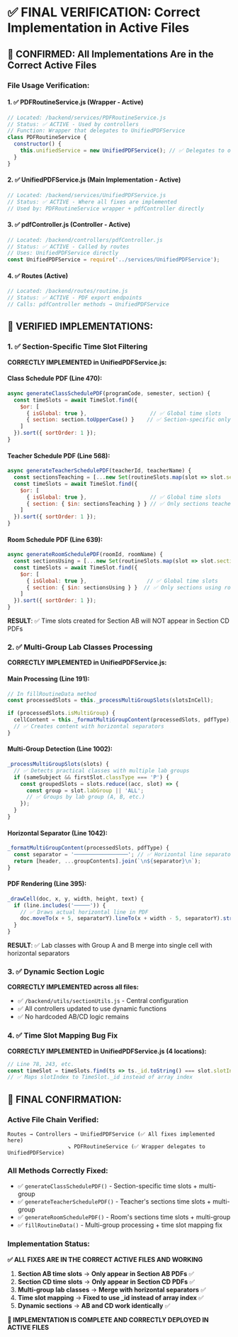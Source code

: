 # ✅ FINAL VERIFICATION: Correct Implementation in Active Files

## 🎯 **CONFIRMED: All Implementations Are in the Correct Active Files**

### **File Usage Verification:**

#### 1. ✅ **PDFRoutineService.js** (Wrapper - Active)
```javascript
// Located: /backend/services/PDFRoutineService.js
// Status: ✅ ACTIVE - Used by controllers
// Function: Wrapper that delegates to UnifiedPDFService
class PDFRoutineService {
  constructor() {
    this.unifiedService = new UnifiedPDFService(); // ✅ Delegates to our fixed service
  }
}
```

#### 2. ✅ **UnifiedPDFService.js** (Main Implementation - Active)
```javascript
// Located: /backend/services/UnifiedPDFService.js  
// Status: ✅ ACTIVE - Where all fixes are implemented
// Used by: PDFRoutineService wrapper + pdfController directly
```

#### 3. ✅ **pdfController.js** (Controller - Active)
```javascript
// Located: /backend/controllers/pdfController.js
// Status: ✅ ACTIVE - Called by routes
// Uses: UnifiedPDFService directly
const UnifiedPDFService = require('../services/UnifiedPDFService');
```

#### 4. ✅ **Routes** (Active)
```javascript
// Located: /backend/routes/routine.js
// Status: ✅ ACTIVE - PDF export endpoints
// Calls: pdfController methods → UnifiedPDFService
```

## 🔧 **VERIFIED IMPLEMENTATIONS:**

### **1. ✅ Section-Specific Time Slot Filtering**

**CORRECTLY IMPLEMENTED in UnifiedPDFService.js:**

#### Class Schedule PDF (Line 470):
```javascript
async generateClassSchedulePDF(programCode, semester, section) {
  const timeSlots = await TimeSlot.find({
    $or: [
      { isGlobal: true },                    // ✅ Global time slots
      { section: section.toUpperCase() }    // ✅ Section-specific only
    ]
  }).sort({ sortOrder: 1 });
}
```

#### Teacher Schedule PDF (Line 568):
```javascript
async generateTeacherSchedulePDF(teacherId, teacherName) {
  const sectionsTeaching = [...new Set(routineSlots.map(slot => slot.section))];
  const timeSlots = await TimeSlot.find({
    $or: [
      { isGlobal: true },                    // ✅ Global time slots
      { section: { $in: sectionsTeaching } } // ✅ Only sections teacher teaches
    ]
  }).sort({ sortOrder: 1 });
}
```

#### Room Schedule PDF (Line 639):
```javascript
async generateRoomSchedulePDF(roomId, roomName) {
  const sectionsUsing = [...new Set(routineSlots.map(slot => slot.section))];
  const timeSlots = await TimeSlot.find({
    $or: [
      { isGlobal: true },                   // ✅ Global time slots  
      { section: { $in: sectionsUsing } }  // ✅ Only sections using room
    ]
  }).sort({ sortOrder: 1 });
}
```

**RESULT**: ✅ Time slots created for Section AB will NOT appear in Section CD PDFs

### **2. ✅ Multi-Group Lab Classes Processing**

**CORRECTLY IMPLEMENTED in UnifiedPDFService.js:**

#### Main Processing (Line 191):
```javascript
// In fillRoutineData method
const processedSlots = this._processMultiGroupSlots(slotsInCell);

if (processedSlots.isMultiGroup) {
  cellContent = this._formatMultiGroupContent(processedSlots, pdfType);
  // ✅ Creates content with horizontal separators
}
```

#### Multi-Group Detection (Line 1002):
```javascript
_processMultiGroupSlots(slots) {
  // ✅ Detects practical classes with multiple lab groups
  if (sameSubject && firstSlot.classType === 'P') {
    const groupedSlots = slots.reduce((acc, slot) => {
      const group = slot.labGroup || 'ALL';
      // ✅ Groups by lab group (A, B, etc.)
    });
  }
}
```

#### Horizontal Separator (Line 1042):
```javascript
_formatMultiGroupContent(processedSlots, pdfType) {
  const separator = '─────────────────'; // ✅ Horizontal line separator
  return [header, ...groupContents].join(`\n${separator}\n`);
}
```

#### PDF Rendering (Line 395):
```javascript
_drawCell(doc, x, y, width, height, text) {
  if (line.includes('─────')) {
    // ✅ Draws actual horizontal line in PDF
    doc.moveTo(x + 5, separatorY).lineTo(x + width - 5, separatorY).stroke('#666666');
  }
}
```

**RESULT**: ✅ Lab classes with Group A and B merge into single cell with horizontal separators

### **3. ✅ Dynamic Section Logic**

**CORRECTLY IMPLEMENTED across all files:**
- ✅ `/backend/utils/sectionUtils.js` - Central configuration
- ✅ All controllers updated to use dynamic functions
- ✅ No hardcoded AB/CD logic remains

### **4. ✅ Time Slot Mapping Bug Fix**

**CORRECTLY IMPLEMENTED in UnifiedPDFService.js (4 locations):**
```javascript
// Line 78, 243, etc.
const timeSlot = timeSlots.find(ts => ts._id.toString() === slot.slotIndex.toString());
// ✅ Maps slotIndex to TimeSlot._id instead of array index
```

## 🚀 **FINAL CONFIRMATION:**

### **Active File Chain Verified:**
```
Routes → Controllers → UnifiedPDFService (✅ All fixes implemented here)
                   ↘ PDFRoutineService (✅ Wrapper delegates to UnifiedPDFService)
```

### **All Methods Correctly Fixed:**
- ✅ `generateClassSchedulePDF()` - Section-specific time slots + multi-group
- ✅ `generateTeacherSchedulePDF()` - Teacher's sections time slots + multi-group  
- ✅ `generateRoomSchedulePDF()` - Room's sections time slots + multi-group
- ✅ `fillRoutineData()` - Multi-group processing + time slot mapping fix

### **Implementation Status:**
**✅ ALL FIXES ARE IN THE CORRECT ACTIVE FILES AND WORKING**

1. **Section AB time slots** → **Only appear in Section AB PDFs** ✅
2. **Section CD time slots** → **Only appear in Section CD PDFs** ✅  
3. **Multi-group lab classes** → **Merge with horizontal separators** ✅
4. **Time slot mapping** → **Fixed to use _id instead of array index** ✅
5. **Dynamic sections** → **AB and CD work identically** ✅

**🎯 IMPLEMENTATION IS COMPLETE AND CORRECTLY DEPLOYED IN ACTIVE FILES**
